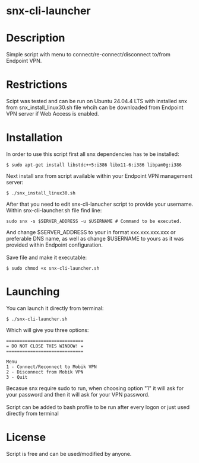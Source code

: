 # snx-cli-launcher
# Description
Simple script with menu to connect/re-connect/disconnect to/from Endpoint VPN.

# Restrictions
Scipt was tested and can be run on Ubuntu 24.04.4 LTS with installed snx from snx_install_linux30.sh file whcih can be downloaded from Endpoint VPN server if Web Access is enabled.

# Installation
In order to use this script first all snx dependencies has te be installed:
```
$ sudo apt-get install libstdc++5:i386 libx11-6:i386 libpam0g:i386
```
Next install snx from script available within your Endpoint VPN management server:
```
$ ./snx_install_linux30.sh
```
After that you need to edit snx-cli-lanucher script to provide your username. Within snx-cli-launcher.sh file find line:
```
sudo snx -s $SERVER_ADDRESS -u $USERNAME # Command to be executed.
```
And change $SERVER_ADDRESS to your in format xxx.xxx.xxx.xxx or preferable DNS name, as well as change $USERNAME to yours as it was provided within Endpoint configuration.
<br><br>
Save file and make it executable:
```
$ sudo chmod +x snx-cli-launcher.sh
```
# Launching
You can launch it directly from terminal:
```
$ ./snx-cli-launcher.sh
```
Which will give you three options:
```
=============================
= DO NOT CLOSE THIS WINDOW! =
=============================
 
Menu
1 - Connect/Reconnect to Mobik VPN
2 - Disconnect from Mobik VPN
3 - Quit
```
Becasue snx require sudo to run, when choosing option "1" it will ask for your password and then it will ask for your VPN password.
<br><br>
Script can be added to bash profile to be run after every logon or just used directly from terminal
# License
Script is free and can be used/modified by anyone.
